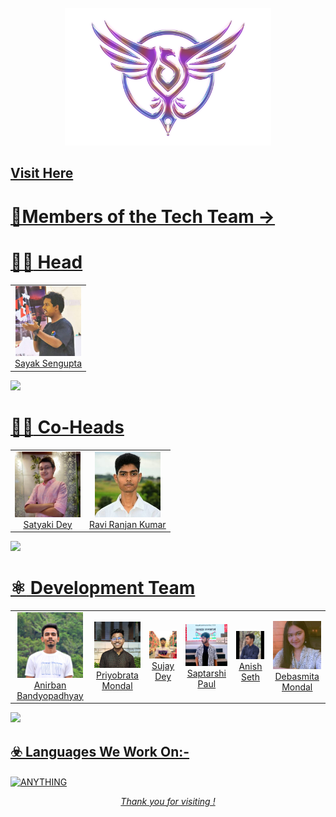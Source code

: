 

<div align=center>

<br>


<img height=220 src="/images/newlogo.png" alt="Samarth logo">

<br>

  
  
</div>

<!--  [Visit Here!](https://www.samarthtmsl.live/) -->
<h2 align="centre" > <a href="https://www.samarthtmsl.live/"> Visit Here</h2>
  
# 💫Members of the Tech Team ->


# :man_technologist: Head
<table><tbody><tr>

<td align="center"><a href="https://github.com/LoNeWoLf003" target="_blank" rel="nofollow"><img src="/images/sayak_sengupta.png" width="105" alt="@Sayaksengupta" style="max-width:100%;" width="75px;"><br/>Sayak Sengupta</a> </td>

</table>

 ![](https://www.animatedimages.org/data/media/562/animated-line-image-0381.gif)

# :man_technologist: Co-Heads
<table><tbody><tr>
 <td align="center"><a href="https://github.com/SatyakiDey75" target="_blank" rel="nofollow"><img src="./images/satyakidey.jpg" width="105" alt="@Satyaki" style="max-width:100%;" width="85px;"><br/>Satyaki Dey</a> </td>

   <td align="center"><a href="https://github.com/iam-ravi-12" target="_blank" rel="nofollow"><img src="./images/RaviRanjan.jpg" width="105" alt="@Ravi Ranjan" style="max-width:100%;" width="85px;"><br/>Ravi Ranjan Kumar </a> </td>

</table>

  ![](https://www.animatedimages.org/data/media/562/animated-line-image-0381.gif)
# :atom_symbol: Development Team
<table><tbody><tr>
  
  <td align="center"><a href="https://github.com/anirban12x" target="_blank" rel="nofollow"><img src="./images/Anirban.jpg" width="105" alt="@Anirban" style="max-width:100%;" width="85px;"><br/>Anirban Bandyopadhyay</a> </td>

  <td align="center"><a href="https://github.com/darkhorse404" target="_blank" rel="nofollow"><img src="./images/Priyobrata.jpg" width="105" alt="@Priyobrata" style="max-width:100%;" width="85px;"><br/>Priyobrata Mondal</a> </td>

   <td align="center"><a href="https://github.com/SujayDeyTMSL" target="_blank" rel="nofollow"><img src="./images/SujayDey.jpeg" width="105" alt="@Sujay" style="max-width:100%;" width="85px;"><br/>Sujay Dey</a> </td>

   <td align="center"><a href="https://github.com/Sapta-Dev27" target="_blank" rel="nofollow"><img src="./images/Saptarshi.jpeg" width="105" alt="@Saptarshi" style="max-width:100%;" width="85px;"><br/>Saptarshi Paul</a> </td>

  <td align="center"><a href="https://github.com/Anish-2005" target="_blank" rel="nofollow"><img src="./images/AnishSeth.jpeg" width="105" alt="@Anish" style="max-width:100%;" width="85px;"><br/>Anish Seth</a> </td>

  <td align="center"><a href="https://github.com/d3basmi1a" target="_blank" rel="nofollow"><img src="./images/Debasmita.jpeg" width="105" alt="@Debasmita" style="max-width:100%;" width="85px;"><br/>Debasmita Mondal</a> </td>
   
 </tr></tbody></table>

 ![](https://www.animatedimages.org/data/media/562/animated-line-image-0381.gif)

<div align=left> 
  
## :biohazard: Languages We Work On:-
<p><img align="center" src="https://github-readme-stats-git-masterrstaa-rickstaa.vercel.app/api/top-langs?username=SamarthTech&langs_count=12&show_icons=true&theme=highcontrast&locale=en&layout=compact" alt="ANYTHING" /></p>

</div>
 <p align="center"><i> Thank you for visiting !</i></p>

